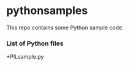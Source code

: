 # pythonsamples
This repo contains some Python sample code.

### List of Python files

*PILsample.py 
 
